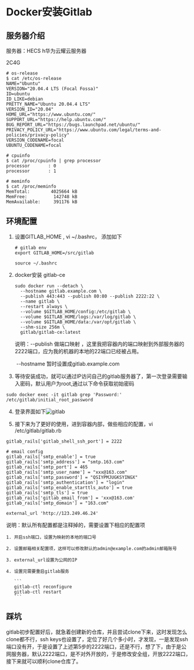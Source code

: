 # Docker安装Gitlab



## 服务器介绍

服务器：HECS h华为云耀云服务器

2C4G

```
# os-release
$ cat /etc/os-release
NAME="Ubuntu"
VERSION="20.04.4 LTS (Focal Fossa)"
ID=ubuntu
ID_LIKE=debian
PRETTY_NAME="Ubuntu 20.04.4 LTS"
VERSION_ID="20.04"
HOME_URL="https://www.ubuntu.com/"
SUPPORT_URL="https://help.ubuntu.com/"
BUG_REPORT_URL="https://bugs.launchpad.net/ubuntu/"
PRIVACY_POLICY_URL="https://www.ubuntu.com/legal/terms-and-policies/privacy-policy"
VERSION_CODENAME=focal
UBUNTU_CODENAME=focal

# cpuinfo
$ cat /proc/cpuinfo | grep processor
processor       : 0
processor       : 1

# meminfo
$ cat /proc/meminfo
MemTotal:        4025664 kB
MemFree:          142748 kB
MemAvailable:     391176 kB

```



## 环境配置

1. 设置GITLAB_HOME ,  vi ~/.bashrc， 添加如下

   ```
   # gitlab env
   export GITLAB_HOME=/src/gitlab
   ```

   ```
   source ~/.bashrc
   ```

2. docker安装 gitlab-ce

   ```
   sudo docker run --detach \
     --hostname gitlab.example.com \
     --publish 443:443 --publish 80:80 --publish 2222:22 \
     --name gitlab \
     --restart always \
     --volume $GITLAB_HOME/config:/etc/gitlab \
     --volume $GITLAB_HOME/logs:/var/log/gitlab \
     --volume $GITLAB_HOME/data:/var/opt/gitlab \
     --shm-size 256m \
     gitlab/gitlab-ce:latest
   ```

   说明：--publish 做端口映射 ，这里我把容器内的端口映射到外部服务器的2222端口，应为我的机器的本地的22端口已经被占用。

   ​			--hostname 暂时设置成gitlab.example.com

3.  等待安装成功，就可以通过IP访问自己的gitlab服务器了，第一次登录需要输入密码，默认用户为root,通过以下命令获取初始密码

   ```
   sudo docker exec -it gitlab grep 'Password:' /etc/gitlab/initial_root_password
   ```

4. 登录界面如下![gitlab](https://s1.ax1x.com/2022/12/18/zqk3Md.png)

   

5.  接下来为了更好的使用，进到容器内部，做些相应的配置，vi /etc/gitlab/gitlab.rb

   ```
   gitlab_rails['gitlab_shell_ssh_port'] = 2222
   
   # email config
   gitlab_rails['smtp_enable'] = true
   gitlab_rails['smtp_address'] = "smtp.163.com"
   gitlab_rails['smtp_port'] = 465
   gitlab_rails['smtp_user_name'] = "xxx@163.com"
   gitlab_rails['smtp_password'] = "QSIYPMJUGKSYINGX"
   gitlab_rails['smtp_authentication'] = "login"
   gitlab_rails['smtp_enable_starttls_auto'] = true
   gitlab_rails['smtp_tls'] = true
   gitlab_rails['gitlab_email_from'] = 'xxx@163.com'
   gitlab_rails['smtp_domain'] = "163.com"
   
   external_url 'http://123.249.46.24'
   ```

   说明：默认所有配置都是注释掉的，需要设置下相应的配置项

    1. 开启ssh端口，设置为映射的本地的端口号

    2. 设置邮箱相关配置项，这样可以修改默认的admin@example.com的admin邮箱账号

    3. external_url设置为公网的IP

    4. 设置完需要重启gitlab服务

       ```
       gitlab-ctl reconfigure
       gitlab-ctl restart
       ```

## 踩坑

gitlab初步配置好后，就急着创建新的仓库，并且尝试clone下来，这时发现怎么clone都不行，ssh keys也设置了，定位了好几个多小时，才发现，一是发现ssh端口没有开，于是设置了上述第5步的2222端口，还是不行，想了下，由于是公网服务器，默认2222端口，是不对外开放的，于是修改安全组，开放2222端口，接下来就可以顺利clone仓库了。